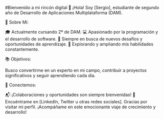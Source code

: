#Bienvenido a mi rincón digital 👋
¡Hola! Soy [Sergio], estudiante de segundo año de Desarrollo de Aplicaciones Multiplataforma (DAM).

🚀 Sobre Mí:

🎓 Actualmente cursando 2º de DAM.
💻 Apasionado por la programación y el desarrollo de software.
🌱 Siempre en busca de nuevos desafíos y oportunidades de aprendizaje.
🚧 Explorando y ampliando mis habilidades constantemente.

📚 Objetivos:

Busco convertirme en un experto en mi campo, contribuir a proyectos significativos y seguir aprendiendo cada día.

🤝 Conectemos:

📬 ¡Colaboraciones y oportunidades son siempre bienvenidas!
📱 Encuéntrame en [LinkedIn, Twitter u otras redes sociales].
Gracias por visitar mi perfil. ¡Acompáñame en este emocionante viaje de crecimiento y desarrollo!
